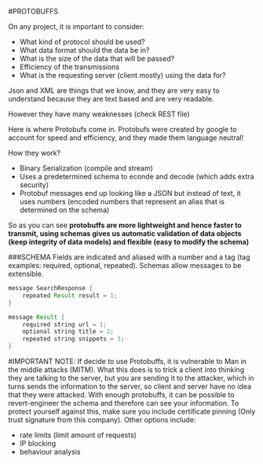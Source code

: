 #PROTOBUFFS

On any project, it is important to consider:

* What kind of protocol should be used?
* What data format should the data be in?
* What is the size of the data that will be passed?
* Efficiency of the transmissions
* What is the requesting server (client mostly) using the data for?

Json and XML are things that we know, and they are very easy to understand because they are text based and are very readable.

However they have many weaknesses (check REST file)

Here is where Protobufs come in. Protobufs were created by google to account for speed and efficiency, and they made them language neutral! 

How they work?

* Binary Serialization (compile and stream)
* Uses a predetermined schema to econde and decode (which adds extra security)
* Protobuf messages end up looking like a JSON but instead of text, it uses numbers (encoded numbers that represent an alias that is determined on the schema)

So as you can see **protobuffs are more lightweight and hence faster to transmit, using schemas gives us automatic validation of data objects (keep integrity of data models) and flexible (easy to modify the schema)**

###SCHEMA
Fields are indicated and aliased with a number and a tag (tag examples: required, optional, repeated). Schemas allow messages to be extensible. 

```java
message SearchResponse {
	repeated Result result = 1;
}

message Result {
	required string url = 1;
	optional string title = 2;
	repeated string snippets = 3;
}
```

#IMPORTANT NOTE:
If decide to use Protobuffs, it is vulnerable to Man in the middle attacks (MITM). What this does is to trick a client into thinking they are talking to the server, but you are sending it to the attacker, which in turns sends the information to the server, so client and server have no idea that they were attacked. With enough protobuffs, it can be possible to revert-engineer the schema and therefore can see your information. To protect yourself against this, make sure you include certificate pinning (Only trust signature from this company). Other options include:
* rate limits (limit amount of requests)
* IP blocking
* behaviour analysis
